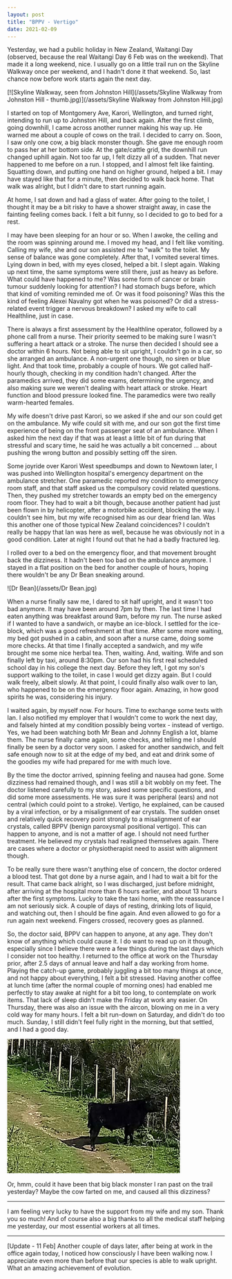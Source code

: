 ```yaml
---
layout: post
title: "BPPV - Vertigo"
date: 2021-02-09
---
```

Yesterday, we had a public holiday in New Zealand, Waitangi Day (observed, because the real Waitangi Day 6 Feb was on the weekend). That made it a long weekend, nice. I usually go on a little trail run on the Skyline Walkway once per weekend, and I hadn't done it that weekend. So, last chance now before work starts again the next day.

[![Skyline Walkway, seen from Johnston Hill](/assets/Skyline Walkway from Johnston Hill - thumb.jpg)](/assets/Skyline Walkway from Johnston Hill.jpg)

I started on top of Montgomery Ave, Karori, Wellington, and turned right, intending to run up to Johnston Hill, and back again. After the first climb, going downhill, I came across another runner making his way up. He warned me about a couple of cows on the trail. I decided to carry on. Soon, I saw only one cow, a big black monster though. She gave me enough room to pass her at her bottom side. At the gate/cattle grid, the downhill run changed uphill again. Not too far up, I felt dizzy all of a sudden. That never happened to me before on a run. I stopped, and I almost felt like fainting. Squatting down, and putting one hand on higher ground, helped a bit. I may have stayed like that for a minute, then decided to walk back home. That walk was alright, but I didn't dare to start running again. 

At home, I sat down and had a glass of water. After going to the toilet, I thought it may be a bit risky to have a shower straight away, in case the fainting feeling comes back. I felt a bit funny, so I decided to go to bed for a rest.

I may have been sleeping for an hour or so. When I awoke, the ceiling and the room was spinning around me. I moved my head, and I felt like vomiting. Calling my wife, she and our son assisted me to "walk" to the toilet. My sense of balance was gone completely. After that, I vomited several times. Lying down in bed, with my eyes closed, helped a bit. I slept again. Waking up next time, the same symptoms were still there, just as heavy as before. What could have happened to me? Was some form of cancer or brain tumour suddenly looking for attention? I had stomach bugs before, which that kind of vomiting reminded me of. Or was it food poisoning? Was this the kind of feeling Alexei Navalny got when he was poisoned? Or did a stress-related event trigger a nervous breakdown? I asked my wife to call Healthline, just in case.

There is always a first assessment by the Healthline operator, followed by a phone call from a nurse. Their priority seemed to be making sure I wasn't suffering a heart attack or a stroke. The nurse then decided I should see a doctor within 6 hours. Not being able to sit upright, I couldn't go in a car, so she arranged an ambulance. A non-urgent one though, no siren or blue light. And that took time, probably a couple of hours. We got called half-hourly though, checking in my condition hadn't changed. After the paramedics arrived, they did some exams, determining the urgency, and also making sure we weren't dealing with heart attack or stroke. Heart function and blood pressure looked fine. The paramedics were two really warm-hearted females.

My wife doesn't drive past Karori, so we asked if she and our son could get on the ambulance. My wife could sit with me, and our son got the first time experience of being on the front passenger seat of an ambulance. When I asked him the next day if that was at least a little bit of fun during that stressful and scary time, he said he was actually a bit concerned ... about pushing the wrong button and possibly setting off the siren.

Some joyride over Karori West speedbumps and down to Newtown later, I was pushed into Wellington hospital's emergency department on the ambulance stretcher. One paramedic reported my condition to emergency room staff, and that staff asked us the compulsory covid related questions. Then, they pushed my stretcher towards an empty bed on the emergency room floor. They had to wait a bit though, because another patient had just been flown in by helicopter, after a motorbike accident, blocking the way. I couldn't see him, but my wife recognised him as our dear friend Ian. Was this another one of those typical New Zealand coincidences? I couldn't really be happy that Ian was here as well, because he was obviously not in a good condition. Later at night I found out that he had a badly fractured leg.

I rolled over to a bed on the emergency floor, and that movement brought back the dizziness. It hadn't been too bad on the ambulance anymore. I stayed in a flat position on the bed for another couple of hours, hoping there wouldn't be any Dr Bean sneaking around. 

![Dr Bean](/assets/Dr Bean.jpg)

When a nurse finally saw me, I dared to sit half upright, and it wasn't too bad anymore. It may have been around 7pm by then. The last time I had eaten anything was breakfast around 9am, before my run. The nurse asked if I wanted to have a sandwich, or maybe an ice-block. I settled for the ice-block, which was a good refreshment at that time. After some more waiting, my bed got pushed in a cabin, and soon after a nurse came, doing some more checks. At that time I finally accepted a sandwich, and my wife brought me some nice herbal tea. Then, waiting. And, waiting. Wife and son finally left by taxi, around 8:30pm. Our son had his first real scheduled school day in his college the next day. Before they left, I got my son's support walking to the toilet, in case I would get dizzy again. But I could walk freely, albeit slowly. At that point, I could finally also walk over to Ian, who happened to be on the emergency floor again. Amazing, in how good spirits he was, considering his injury.

I waited again, by myself now. For hours. Time to exchange some texts with Ian. I also notified my employer that I wouldn't come to work the next day, and falsely hinted at my condition possibly being vortex - instead of vertigo. Yes, we had been watching both Mr Bean and Johnny English a lot, blame them. The nurse finally came again, some checks, and telling me I should finally be seen by a doctor very soon. I asked for another sandwich, and felt safe enough now to sit at the edge of my bed, and eat and drink some of the goodies my wife had prepared for me with much love.

By the time the doctor arrived, spinning feeling and nausea had gone. Some dizziness had remained though, and I was still a bit wobbly on my feet. The doctor listened carefully to my story, asked some specific questions, and did some more assessments. He was sure it was peripheral (ears) and not central (which could point to a stroke). Vertigo, he explained, can be caused by a viral infection, or by a misalignment of ear crystals. The sudden onset and relatively quick recovery point strongly to a misalignment of ear crystals, called BPPV (benign paroxysmal positional vertigo). This can happen to anyone, and is not a matter of age. I should not need further treatment. He believed my crystals had realigned themselves again. There are cases where a doctor or physiotherapist need to assist with alignment though.

To be really sure there wasn't anything else of concern, the doctor ordered a blood test. That got done by a nurse again, and I had to wait a bit for the result. That came back alright, so I was discharged, just before midnight, after arriving at the hospital more than 6 hours earlier, and about 13 hours after the first symptoms. Lucky to take the taxi home, with the reassurance I am not seriously sick. A couple of days of resting, drinking lots of liquid, and watching out, then I should be fine again. And even allowed to go for a run again next weekend. Fingers crossed, recovery goes as planned.

So, the doctor said, BPPV can happen to anyone, at any age. They don't know of anything which could cause it. I do want to read up on it though, especially since I believe there were a few things during the last days which I consider not too healthy. I returned to the office at work on the Thursday prior, after 2.5 days of annual leave and half a day working from home. Playing the catch-up game, probably juggling a bit too many things at once, and not happy about everything, I felt a bit stressed. Having another coffee at lunch time (after the normal couple of morning ones) had enabled me perfectly to stay awake at night for a bit too long, to contemplate on work items. That lack of sleep didn't make the Friday at work any easier. On Thursday, there was also an issue with the aircon, blowing on me in a very cold way for many hours. I felt a bit run-down on Saturday, and didn't do too much. Sunday, I still didn't feel fully right in the morning, but that settled, and I had a good day.

![Cow](/assets/Cow.jpg)

Or, hmm, could it have been that big black monster I ran past on the trail yesterday? Maybe the cow farted on me, and caused all this dizziness?

---

I am feeling very lucky to have the support from my wife and my son. Thank you so much! 
And of course also a big thanks to all the medical staff helping me yesterday, our most essential workers at all times.

---

[Update - 11 Feb] Another couple of days later, after being at work in the office again today, I noticed how consciously I have been walking now. I appreciate even more than before that our species is able to walk upright. What an amazing achievement of evolution.
